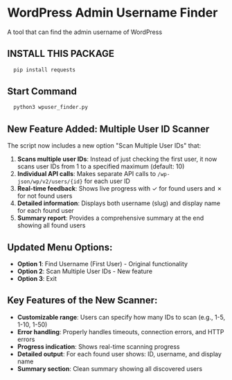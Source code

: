 
# WordPress Admin Username Finder

A tool that can find the admin username of WordPress




## INSTALL THIS PACKAGE

```bash
  pip install requests
```
## Start Command

```bash
  python3 wpuser_finder.py
```

## New Feature Added: Multiple User ID Scanner

The script now includes a new option "Scan Multiple User IDs" that:

1. **Scans multiple user IDs**: Instead of just checking the first user, it now scans user IDs from 1 to a specified maximum (default: 10)
2. **Individual API calls**: Makes separate API calls to `/wp-json/wp/v2/users/{id}` for each user ID
3. **Real-time feedback**: Shows live progress with ✓ for found users and ✗ for not found users
4. **Detailed information**: Displays both username (slug) and display name for each found user
5. **Summary report**: Provides a comprehensive summary at the end showing all found users

## Updated Menu Options:

- **Option 1**: Find Username (First User) - Original functionality
- **Option 2**: Scan Multiple User IDs - New feature
- **Option 3**: Exit

## Key Features of the New Scanner:

- **Customizable range**: Users can specify how many IDs to scan (e.g., 1-5, 1-10, 1-50)
- **Error handling**: Properly handles timeouts, connection errors, and HTTP errors
- **Progress indication**: Shows real-time scanning progress
- **Detailed output**: For each found user shows: ID, username, and display name
- **Summary section**: Clean summary showing all discovered users


